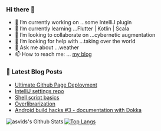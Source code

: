 ### Hi there 👋

- 🔭 I’m currently working on ...some IntelliJ plugin
- 🌱 I’m currently learning ...Flutter | Kotlin | Scala
- 👯 I’m looking to collaborate on ...cybernetic augmentation
- 🤔 I’m looking for help with ...taking over the world
- 💬 Ask me about ...weather
- 📫 How to reach me: ... [my blog](https://asvid.github.io/)

### 📕 Latest Blog Posts
<!-- BLOG-POST-LIST:START -->
- [Ultimate Github Page Deployment](/github-page-deployment)
- [IntelliJ settings repo](/intellij-settings-repo)
- [Shell script basics](/shellscriptbasics)
- [Overlibrarization](/overlibrarization)
- [Android build hacks #3 - documentation with Dokka](/android-build-hacks-3-documentation)
<!-- BLOG-POST-LIST:END -->

<img align="left" alt="asvids's Github Stats" src="https://github-readme-stats.vercel.app/api?username=asvid&show_icons=true&hide_border=true&theme=dracula&include_all_commits=true&count_private=true" />


[![Top Langs](https://github-readme-stats.vercel.app/api/top-langs/?username=asvid&layout=compact&hide=html)](https://github.com/anuraghazra/github-readme-stats)
